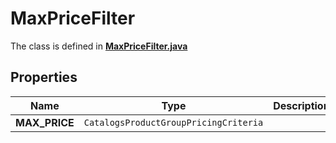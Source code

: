 

# MaxPriceFilter

The class is defined in **[MaxPriceFilter.java](../../src/main/java/org/openapitools/model/MaxPriceFilter.java)**

## Properties

Name | Type | Description | Notes
------------ | ------------- | ------------- | -------------
**MAX_PRICE** | `CatalogsProductGroupPricingCriteria` |  | 



